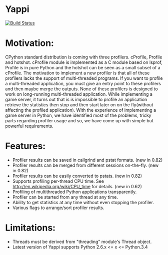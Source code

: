 
Yappi
===================

[![Build Status](https://drone.io/bitbucket.org/sumerc/yappi/status.png)](https://drone.io/bitbucket.org/sumerc/yappi/latest)

Motivation:
===================
CPython standard distribution is coming with three profilers. cProfile, Profile and hotshot. 
cProfile module is implemented as a C module based on lsprof, Profile is in pure Python and the 
hotshot can be seen as a small subset of a cProfile. The motivation to implement a new profiler is
that all of these profilers lacks the support of multi-threaded programs. If you want to profile a 
multi-threaded application, you must give an entry point to these profilers and then maybe merge 
the outputs. None of these profilers is designed to work on long-running multi-threaded application. 
While implementing a game server, it turns out that is is impossible to profile an application 
retrieve the statistics then stop and then start later on on the fly(without affecting the profiled
application). With the experience of implementing a game server in Python, we have identified most 
of the problems, tricky parts regarding profiler usage and so, we have come up with simple but 
powerful requirements.

Features:
===================
* Profiler results can be saved in callgrind and pstat formats. (new in 0.82) 
* Profiler results can be merged from different sessions on-the-fly. (new in 0.82)
* Profiler results can be easily converted to pstats. (new in 0.82) 
* Supports profiling per-thread CPU time. See http://en.wikipedia.org/wiki/CPU_time for details. (new in 0.62)
* Profiling of multithreaded Python applications transparently. 
* Profiler can be started from any thread at any time.
* Ability to get statistics at any time without even stopping the profiler.
* Various flags to arrange/sort profiler results.
  
Limitations:
===================
* Threads must be derived from "threading" module's Thread object.
* Latest version of Yappi supports Python 2.6.x <= x <= Python.3.4






